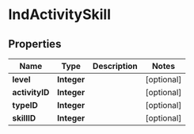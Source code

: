 
# IndActivitySkill

## Properties
Name | Type | Description | Notes
------------ | ------------- | ------------- | -------------
**level** | **Integer** |  |  [optional]
**activityID** | **Integer** |  |  [optional]
**typeID** | **Integer** |  |  [optional]
**skillID** | **Integer** |  |  [optional]



